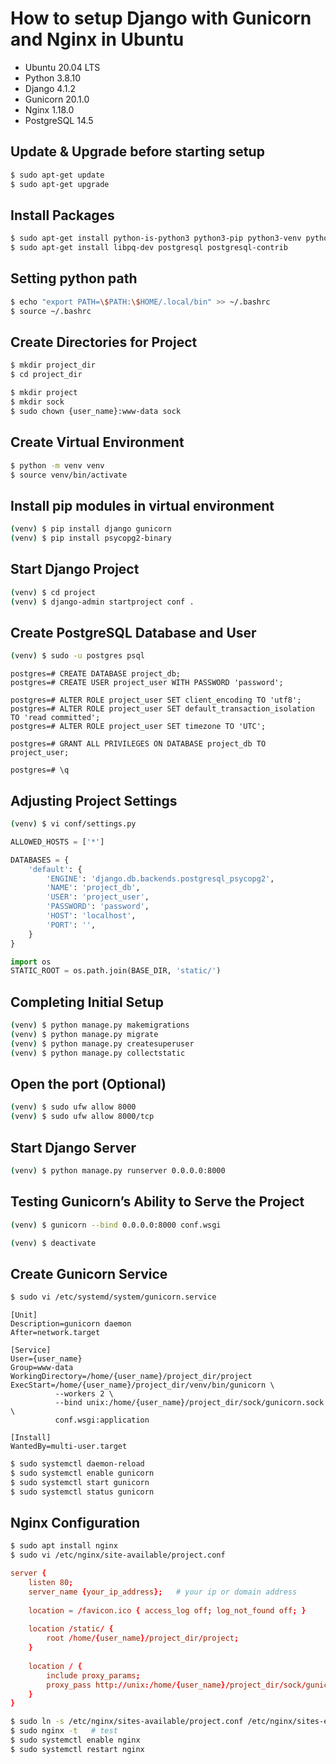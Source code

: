 # How to setup Django with Gunicorn and Nginx in Ubuntu

* Ubuntu 20.04 LTS
* Python 3.8.10
* Django 4.1.2
* Gunicorn 20.1.0
* Nginx 1.18.0
* PostgreSQL 14.5

## Update & Upgrade before starting setup
```bash
$ sudo apt-get update
$ sudo apt-get upgrade
```

## Install Packages
```bash
$ sudo apt-get install python-is-python3 python3-pip python3-venv python3-dev
$ sudo apt-get install libpq-dev postgresql postgresql-contrib
```

## Setting python path
```bash
$ echo "export PATH=\$PATH:\$HOME/.local/bin" >> ~/.bashrc
$ source ~/.bashrc
```

## Create Directories for Project
```bash
$ mkdir project_dir
$ cd project_dir
```
```bash
$ mkdir project
$ mkdir sock
$ sudo chown {user_name}:www-data sock
```

## Create Virtual Environment
```bash
$ python -m venv venv
$ source venv/bin/activate
```

## Install pip modules in virtual environment
```bash
(venv) $ pip install django gunicorn
(venv) $ pip install psycopg2-binary
```

## Start Django Project
```bash
(venv) $ cd project
(venv) $ django-admin startproject conf .
```

## Create PostgreSQL Database and User
```bash
(venv) $ sudo -u postgres psql
```
```
postgres=# CREATE DATABASE project_db;
postgres=# CREATE USER project_user WITH PASSWORD 'password';

postgres=# ALTER ROLE project_user SET client_encoding TO 'utf8';
postgres=# ALTER ROLE project_user SET default_transaction_isolation TO 'read committed';
postgres=# ALTER ROLE project_user SET timezone TO 'UTC';

postgres=# GRANT ALL PRIVILEGES ON DATABASE project_db TO project_user;

postgres=# \q
```

## Adjusting Project Settings
```bash
(venv) $ vi conf/settings.py
```
```python
ALLOWED_HOSTS = ['*']
```
```python
DATABASES = {
    'default': {
        'ENGINE': 'django.db.backends.postgresql_psycopg2',
        'NAME': 'project_db',
        'USER': 'project_user',
        'PASSWORD': 'password',
        'HOST': 'localhost',
        'PORT': '',
    }
}
```
```python
import os
STATIC_ROOT = os.path.join(BASE_DIR, 'static/')
```

## Completing Initial Setup
```bash
(venv) $ python manage.py makemigrations
(venv) $ python manage.py migrate
(venv) $ python manage.py createsuperuser
(venv) $ python manage.py collectstatic
```

## Open the port (Optional)
```bash
(venv) $ sudo ufw allow 8000
(venv) $ sudo ufw allow 8000/tcp
```

## Start Django Server
```bash
(venv) $ python manage.py runserver 0.0.0.0:8000
```

## Testing Gunicorn’s Ability to Serve the Project
```bash
(venv) $ gunicorn --bind 0.0.0.0:8000 conf.wsgi
```
```bash
(venv) $ deactivate
```

## Create Gunicorn Service
```bash
$ sudo vi /etc/systemd/system/gunicorn.service
```
```service
[Unit]
Description=gunicorn daemon
After=network.target

[Service]
User={user_name}
Group=www-data
WorkingDirectory=/home/{user_name}/project_dir/project
ExecStart=/home/{user_name}/project_dir/venv/bin/gunicorn \
          --workers 2 \
          --bind unix:/home/{user_name}/project_dir/sock/gunicorn.sock \
          conf.wsgi:application

[Install]
WantedBy=multi-user.target
```
```bash
$ sudo systemctl daemon-reload
$ sudo systemctl enable gunicorn
$ sudo systemctl start gunicorn
$ sudo systemctl status gunicorn
```

## Nginx Configuration
```bash
$ sudo apt install nginx
$ sudo vi /etc/nginx/site-available/project.conf
```
```conf
server {
    listen 80;
    server_name {your_ip_address};   # your ip or domain address
    
    location = /favicon.ico { access_log off; log_not_found off; }
    
    location /static/ {
        root /home/{user_name}/project_dir/project;
    }
    
    location / {
        include proxy_params;
        proxy_pass http://unix:/home/{user_name}/project_dir/sock/gunicorn.sock;
    }
}
```
```bash
$ sudo ln -s /etc/nginx/sites-available/project.conf /etc/nginx/sites-enabled/
$ sudo nginx -t   # test
$ sudo systemctl enable nginx
$ sudo systemctl restart nginx
```
